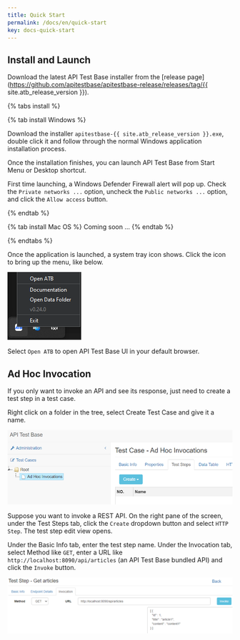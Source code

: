 ```yaml
---
title: Quick Start
permalink: /docs/en/quick-start
key: docs-quick-start
---
```

## Install and Launch
Download the latest API Test Base installer from the [release page](https://github.com/apitestbase/apitestbase-release/releases/tag/{{ site.atb_release_version }}).

{% tabs install %}

{% tab install Windows %}

Download the installer `apitestbase-{{ site.atb_release_version }}.exe`, double click it and follow through the normal Windows application installation process.

Once the installation finishes, you can launch API Test Base from Start Menu or Desktop shortcut.

First time launching, a Windows Defender Firewall alert will pop up. Check the `Private networks ...` option, uncheck the `Public networks ...` option, and click the `Allow access` button.

{% endtab %}

{% tab install Mac OS %}
Coming soon ...
{% endtab %}

{% endtabs %}

Once the application is launched, a system tray icon shows. Click the icon to bring up the menu, like below.

![System Tray Menu](../../screenshots/install-and-launch/system-tray-menu.png)

Select `Open ATB` to open API Test Base UI in your default browser.

## Ad Hoc Invocation
If you only want to invoke an API and see its response, just need to create a test step in a test case.

Right click on a folder in the tree, select Create Test Case and give it a name.

![New Ad Hoc Test Case](../../screenshots/basic-use/new-ad-hoc-test-case.png)

Suppose you want to invoke a REST API. On the right pane of the screen, under the Test Steps tab, click the `Create` dropdown button and select `HTTP Step`. The test step edit view opens.

Under the Basic Info tab, enter the test step name. Under the Invocation tab, select Method like `GET`, enter a URL like `http://localhost:8090/api/articles` (an API Test Base bundled API) and click the `Invoke` button.

![Ad Hoc HTTP Invocation](../../screenshots/basic-use/ad-hoc-http-invocation.png)